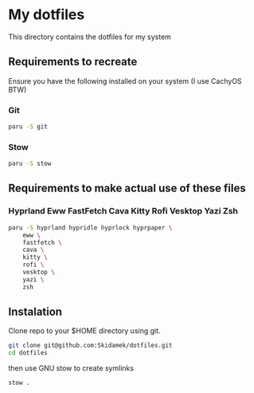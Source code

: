 # My dotfiles

This directory contains the dotfiles for my system

## Requirements to recreate

Ensure you have the following installed on your system (I use CachyOS BTW)

### Git

```bash
paru -S git
```

### Stow

```bash
paru -S stow
```

## Requirements to make actual use of these files

### Hyprland Eww FastFetch Cava Kitty Rofi Vesktop Yazi Zsh

```bash
paru -S hyprland hypridle hyprlock hyprpaper \
    eww \
    fastfetch \
    cava \
    kitty \
    rofi \
    vesktop \
    yazi \
    zsh
```

## Instalation

Clone repo to your $HOME directory using git.

```bash
git clone git@github.com:Skidamek/dotfiles.git
cd dotfiles
```

then use GNU stow to create symlinks

```bash
stow .
```
